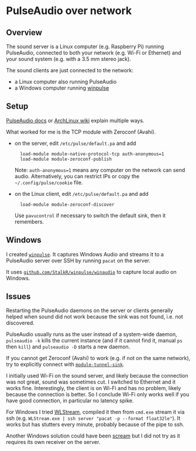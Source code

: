 # PulseAudio over network

## Overview

The sound server is a Linux computer (e.g. Raspberry Pi)
running PulseAudio,
connected to both your network (e.g. Wi-Fi or Ethernet)
and your sound system (e.g. with a 3.5 mm stereo jack).

The sound clients are just connected to the network:

* a Linux computer also running PulseAudio
* a Windows computer running [winpulse](https://github.com/StalkR/winpulse)

## Setup

[PulseAudio docs](https://www.freedesktop.org/wiki/Software/PulseAudio/Documentation/User/Network/)
or
[ArchLinux wiki](https://wiki.archlinux.org/index.php/PulseAudio/Examples#PulseAudio\_over\_network)
explain multiple ways.

What worked for me is the TCP module with Zeroconf (Avahi).

* on the server, edit `/etc/pulse/default.pa` and add

        load-module module-native-protocol-tcp auth-anonymous=1
        load-module module-zeroconf-publish

  Note: `auth-anonymous=1` means any computer on the network can send audio.
  Alternatively, you can restrict IPs or copy the `~/.config/pulse/cookie` file.

* on the Linux client, edit `/etc/pulse/default.pa` and add

        load-module module-zeroconf-discover


  Use `pavucontrol` if necessary to switch the default sink, then it remembers.

## Windows

I created [`winpulse`](https://github.com/StalkR/winpulse).
It captures Windows Audio and streams it to a PulseAudio server over SSH by
running `pacat` on the server.

It uses
[`github.com/StalkR/winpulse/winaudio`](https://godoc.org/github.com/StalkR/winpulse/winaudio)
to capture local audio on Windows.

## Issues

Restarting the PulseAudio daemons on the server or clients generally helped
when sound did not work because the sink was not found, i.e. not discovered.

PulseAudio usually runs as the user instead of a system-wide daemon,
`pulseaudio -k` kills the current instance
(and if it cannot find it, manual `ps` then `kill`)
and `pulseaudio -D` starts a new daemon.

If you cannot get Zeroconf (Avahi) to work (e.g. if not on the same network),
try to explicitly connect with
[`module-tunnel-sink`](https://www.freedesktop.org/wiki/Software/PulseAudio/Documentation/User/Modules/#index14h3).

I initially used Wi-Fi on the sound server, and likely because the connection
was not great, sound was sometimes cut. I switched to Ethernet and it works fine.
Interestingly, the client is on Wi-Fi and has no problem, likely because the
connection is better.
So I conclude Wi-Fi only works well if you have good connection, in particular no
latency spike.

For Windows I tried [WLStream](https://github.com/rsegecin/WLStream), compiled it
then from `cmd.exe` stream it via ssh
(e.g. `WLStream.exe | ssh server "pacat -p --format float32le"`).
It works but has stutters every minute, probably because of the
pipe to ssh.

Another Windows solution could have been [scream](https://github.com/duncanthrax/scream)
but I did not try as it requires its own receiver on the server.
